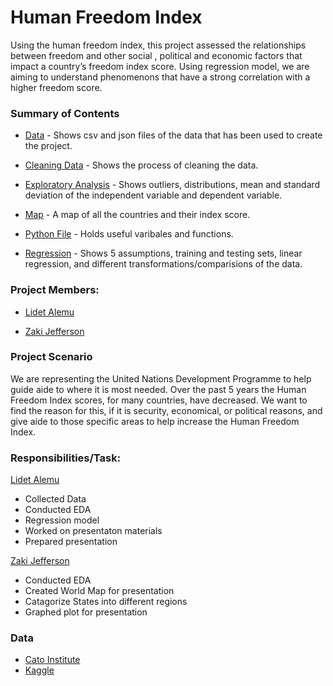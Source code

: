 # Human Freedom Index 
Using the human freedom index, this project assessed the relationships between freedom and other social , political and economic factors that impact a country’s freedom index score. Using regression model, we are aiming to understand phenomenons that have a strong correlation with a higher freedom score.

### Summary of Contents
- [Data](https://github.com/Lidetsal/MOD4_Project/tree/zj/Data) - Shows csv and json files of the data that has been used to create the project.

- [Cleaning Data](https://github.com/Lidetsal/MOD4_Project/blob/zj/cleaning_data.ipynb) - Shows the process of cleaning the data.

- [Exploratory Analysis](https://github.com/Lidetsal/MOD4_Project/blob/zj/exploratory_data_analysis.ipynb) - Shows outliers, distributions, mean and standard deviation of the independent variable and dependent variable.

- [Map](https://github.com/Lidetsal/MOD4_Project/blob/zj/freedom_index_map.ipynb) - A map of all the countries and their index score.

- [Python File](https://github.com/Lidetsal/MOD4_Project/blob/zj/functions.py) - Holds useful varibales and functions.

- [Regression](https://github.com/Lidetsal/MOD4_Project/blob/zj/regression.ipynb) - Shows 5 assumptions, training and testing sets, linear regression, and different transformations/comparisions of the data.



### Project Members:
- [Lidet Alemu](https://github.com/Lidetsal)

- [Zaki Jefferson](https://github.com/jeffersonzaki)


### Project Scenario
We are representing the United Nations Development Programme to help guide aide to where it is most needed.
Over the past 5 years the Human Freedom Index scores, for many countries, have decreased.
We want to find the reason for this, if it is security, economical, or political reasons, and give aide to
those specific areas to help increase the Human Freedom Index.
 

### Responsibilities/Task:
[Lidet Alemu](https://github.com/Lidetsal)
- Collected Data 
- Conducted EDA
- Regression model 
- Worked on presentaton materials 
- Prepared presentation

[Zaki Jefferson](https://github.com/jeffersonzaki)
- Conducted EDA
- Created World Map for presentation 
- Catagorize States into different regions
- Graphed plot for presentation


### Data
- [Cato Institute](https://www.cato.org/human-freedom-index-new)
- [Kaggle](https://www.kaggle.com/gsutters/the-human-freedom-index#hfi_cc_2019.csv)
